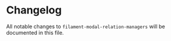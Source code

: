 # Changelog

All notable changes to `filament-modal-relation-managers` will be documented in this file.
